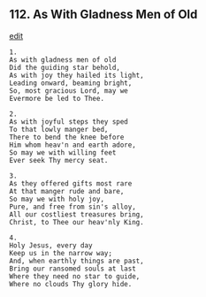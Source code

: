 
## 112.  As With Gladness Men of Old
[edit](https://docs.google.com/document/d/16rhnQOt6aFxEnwWeJEb7pulovVkHabhQ/edit?mode=html)




    1.
    As with gladness men of old
    Did the guiding star behold,
    As with joy they hailed its light,
    Leading onward, beaming bright,
    So, most gracious Lord, may we
    Evermore be led to Thee.

    2.
    As with joyful steps they sped
    To that lowly manger bed,
    There to bend the knee before
    Him whom heav'n and earth adore,
    So may we with willing feet
    Ever seek Thy mercy seat.

    3.
    As they offered gifts most rare
    At that manger rude and bare,
    So may we with holy joy,
    Pure, and free from sin's alloy,
    All our costliest treasures bring,
    Christ, to Thee our heav'nly King.

    4.
    Holy Jesus, every day
    Keep us in the narrow way;
    And, when earthly things are past,
    Bring our ransomed souls at last
    Where they need no star to guide,
    Where no clouds Thy glory hide.
